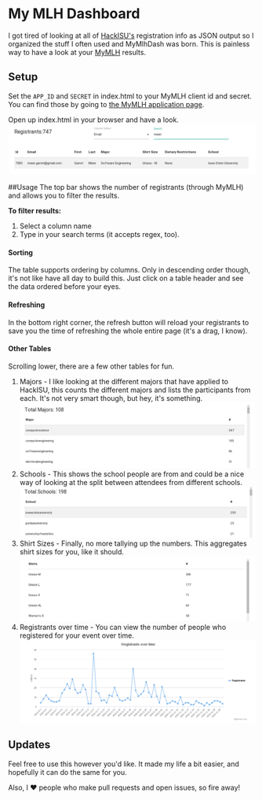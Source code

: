# My MLH Dashboard
I got tired of looking at all of [HackISU's](http://hackisu.com) registration info as JSON output so I organized the stuff I often used and MyMlhDash was born. This is painless way to have a look at your [MyMLH](https://my.mlh.io) results.

## Setup
Set the `APP_ID` and `SECRET` in index.html to your MyMLH client id and secret. You can find those by going to [the MyMLH application page](http://my.mlh.io/oauth/applications).

Open up index.html in your browser and have a look.
![Example Dash](/img/mymlhdash.png)

##Usage
The top bar shows the number of registrants (through MyMLH) and allows you to filter the results. 

**To filter results:**
 1. Select a column name
 2. Type in your search terms (it accepts regex, too).

#### Sorting
The table supports ordering by columns. Only in descending order though, it's not like have all day to build this. Just click on a table header and see the data ordered before your eyes.

#### Refreshing
In the bottom right corner, the refresh button will reload your registrants to save you the time of refreshing the whole entire page (it's a drag, I know).

#### Other Tables
Scrolling lower, there are a few other tables for fun.
 1. Majors - I like looking at the different majors that have applied to HackISU, this counts the different majors and lists the participants from each. It's not very smart though, but hey, it's something.
 ![Major Listing](/img/mymlhmajors.png)
 2. Schools - This shows the school people are from and could be a nice way of looking at the split between attendees from different schools.
 ![School Listing](/img/mymlhschools.png)
 3. Shirt Sizes - Finally, no more tallying up the numbers. This aggregates shirt sizes for you, like it should.
 ![Shirt Sizes](/img/mymlhshirts.png)
 4. Registrants over time - You can view the number of people who registered for your event over time.
 ![Registrants Over Time](/img/mymlhcharts.png)

## Updates
Feel free to use this however you'd like. It made my life a bit easier, and hopefully it can do the same for you.

Also, I ♥ people who make pull requests and open issues, so fire away!
